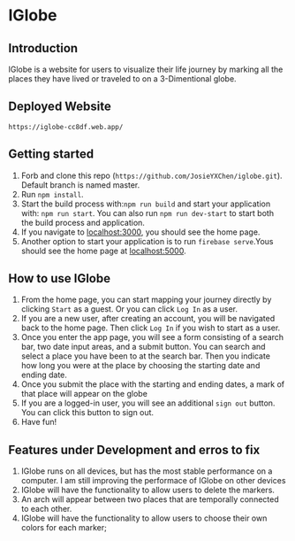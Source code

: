 # IGlobe

## Introduction

IGlobe is a website for users to visualize their life journey by marking all the places they have lived or traveled to on a 3-Dimentional globe.

## Deployed Website

`https://iglobe-cc8df.web.app/`

## Getting started

1. Forb and clone this repo (`https://github.com/JosieYXChen/iglobe.git`). Default branch is named master.
2. Run `npm install`.
3. Start the build process with:`npm run build` and start your application with: `npm run start`. You can also run `npm run dev-start` to start both the build process and application.
4. If you navigate to [localhost:3000](http://localhost:3000), you should see the home page.
5. Another option to start your application is to run `firebase serve`.Yous should see the home page at [localhost:5000](http://localhost:5000).

## How to use IGlobe

1. From the home page, you can start mapping your journey directly by clicking `Start` as a guest. Or you can click `Log In` as a user.
2. If you are a new user, after creating an account, you will be navigated back to the home page. Then click `Log In` if you wish to start as a user.
3. Once you enter the app page, you will see a form consisting of a search bar, two date input areas, and a submit button. You can search and select a place you have been to at the search bar. Then you indicate how long you were at the place by choosing the starting date and ending date.
4. Once you submit the place with the starting and ending dates, a mark of that place will appear on the globe
5. If you are a logged-in user, you will see an additional `sign out` button. You can click this button to sign out.
6. Have fun!

## Features under Development and erros to fix

1. IGlobe runs on all devices, but has the most stable performance on a computer. I am still improving the performace of IGlobe on other devices
2. IGlobe will have the functionality to allow users to delete the markers.
3. An arch will appear between two places that are temporally connected to each other.
4. IGlobe will have the functionality to allow users to choose their own colors for each marker;

